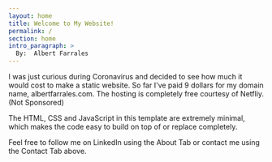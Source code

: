```yaml
---
layout: home
title: Welcome to My Website!
permalink: /
section: home
intro_paragraph: >
  By:  Albert Farrales
---
```

  I was just curious during Coronavirus and decided to see how much it 
  would cost to make a static website. So far I've paid 9 dollars for 
  my domain name, albertfarrales.com. The hosting is completely free 
  courtesy of Netfliy. (Not Sponsored)

  The HTML, CSS and JavaScript in this template are extremely minimal, 
  which makes the code easy to build on top of or replace completely.

  Feel free to follow me on LinkedIn using the About Tab or contact me 
  using the Contact Tab above.
